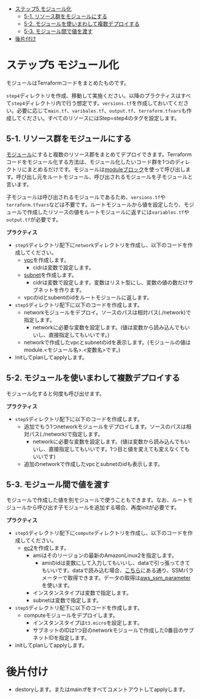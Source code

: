 - [ステップ5 モジュール化](#ステップ5-モジュール化)
  - [5-1. リソース群をモジュールにする](#5-1-リソース群をモジュールにする)
  - [5-2. モジュールを使いまわして複数デプロイする](#5-2-モジュールを使いまわして複数デプロイする)
  - [5-3. モジュール間で値を渡す](#5-3-モジュール間で値を渡す)
- [後片付け](#後片付け)


# ステップ5 モジュール化

モジュールはTerraformコードをまとめたものです。

`step4`ディレクトリを作成、移動して実施ください。以降のプラクティスはすべて`step4`ディレクトリ内で行う想定です。`versions.tf`を作成しておいてください。必要に応じて`main.tf`、`varibales.tf`、`output.tf`、`terraform.tfvars`も作成してください。すべてのリソースにはStep=step4のタグを設定します。

## 5-1. リソース群をモジュールにする

[モジュール](https://developer.hashicorp.com/terraform/language/modules)にすると複数のリソース郡をまとめてデプロイできます。Terraformコードをモジュール化する方法は、モジュール化したいコード群を1つのディレクトリにまとめるだけです。モジュールは[moduleブロック](https://developer.hashicorp.com/terraform/language/modules/syntax)を使って呼び出します。呼び出し元をルートモジュール、呼び出されるモジュールを子モジュールと言います。

子モジュールは呼び出されるモジュールであるため、`versions.tf`や`terraform.tfvars`などは不要です。ルートモジュールから値を設定したり、モジュールで作成したリソースの値をルートモジュールに返すには`variables.tf`や`output.tf`が必要です。

**プラクティス**

- `step5`ディレクトリ配下に`network`ディレクトリを作成し、以下のコードを作成してください。
  - [vpc](https://registry.terraform.io/providers/hashicorp/aws/latest/docs/resources/vpc)を作成します。
    - cidrは変数で設定します。
  - [subnet](https://registry.terraform.io/providers/hashicorp/aws/latest/docs/resources/subnet)を作成します。
    - cidrは変数で設定します。変数はリスト型にし、変数の値の数だけサブネットを作ります。
  - vpcのidとsubentのidをルートモジュールに返します。
- `step5`ディレクトリ配下に以下のコードを作成します。
  - networkモジュールをデプロイ。ソースのパスは相対パス(./network)で指定します。
    - networkに必要な変数を設定します。(値は変数から読み込んでもいいし、直接指定してもいいです。)
  - networkで作成したvpcとsubnetのidを表示します。(モジュールの値はmodule.<モジュール名>.<変数名>です。)
- initしてplanしてapplyします。

## 5-2. モジュールを使いまわして複数デプロイする

モジュール化すると何度も呼び出せます。

**プラクティス**

- `step5`ディレクトリ配下に以下のコードを作成します。
  - 追加でもう1つnetworkモジュールをデプロイします。ソースのパスは相対パス(./network)で指定します。
    - networkに必要な変数を設定します。(値は変数から読み込んでもいいし、直接指定してもいいです。1つ目と値を変えても変えなくてもいいです)
  - 追加のnetworkで作成したvpcとsubnetのidも表示します。

## 5-3. モジュール間で値を渡す

モジュールで作成した値を別モジュールで使うこともできます。なお、ルートモジュールから呼び出す子モジュールを追加する場合、再度initが必要です。

**プラクティス**

- `step5`ディレクトリ配下に`compute`ディレクトリを作成し、以下のコードを作成してください。
  - [ec2](https://registry.terraform.io/providers/hashicorp/aws/latest/docs/resources/instance)を作成します。
    - amiはそのリージョンの最新のAmazonLinux2を指定します。
      - amiのidは変数にして入力してもいいし、dataで引っ張ってきてもいいです。dataで読み込む場合、[こちら](https://aws.amazon.com/jp/blogs/news/query-for-the-latest-amazon-linux-ami-ids-using-aws-systems-manager-parameter-store/)にある通り、SSMパラメーターで取得できます。データの取得は[aws_ssm_parameter](https://registry.terraform.io/providers/hashicorp/aws/latest/docs/data-sources/ssm_parameter)を使います。
    - インスタンスタイプは変数で指定します。
    - subnetは変数で指定します。
- `step5`ディレクトリ配下に以下のコードを作成します。
  - computeモジュールをデプロイします。
    - インスタンスタイプは`t3.micro`を設定します。
    - サブネットのIDは1つ目のnetworkモジュールで作成した0番目のサブネットIDを指定します。
- initしてplanしてapplyします。

# 後片付け

- destoryします。またはmain.tfをすべてコメントアウトしてapplyします。
